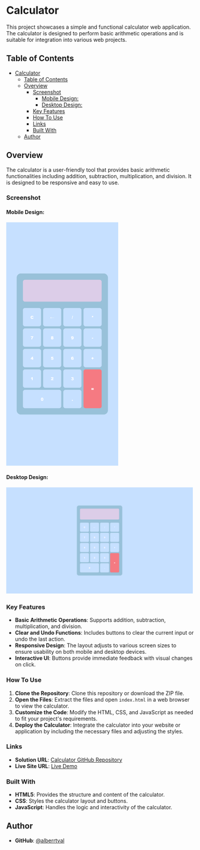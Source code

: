 # Calculator

This project showcases a simple and functional calculator web application. The calculator is designed to perform basic arithmetic operations and is suitable for integration into various web projects.

## Table of Contents

- [Calculator](#calculator)
  - [Table of Contents](#table-of-contents)
  - [Overview](#overview)
    - [Screenshot](#screenshot)
      - [Mobile Design:](#mobile-design)
      - [Desktop Design:](#desktop-design)
    - [Key Features](#key-features)
    - [How To Use](#how-to-use)
    - [Links](#links)
    - [Built With](#built-with)
  - [Author](#author)

## Overview

The calculator is a user-friendly tool that provides basic arithmetic functionalities including addition, subtraction, multiplication, and division. It is designed to be responsive and easy to use.

### Screenshot

#### Mobile Design:

<img src="designs/mobile-design.png" alt="mobile-design" width="300">

#### Desktop Design:

<img src="designs/desktop-design.png" alt="desktop-design" width="500">

### Key Features

- **Basic Arithmetic Operations**: Supports addition, subtraction, multiplication, and division.
- **Clear and Undo Functions**: Includes buttons to clear the current input or undo the last action.
- **Responsive Design**: The layout adjusts to various screen sizes to ensure usability on both mobile and desktop devices.
- **Interactive UI**: Buttons provide immediate feedback with visual changes on click.

### How To Use

1. **Clone the Repository**: Clone this repository or download the ZIP file.
2. **Open the Files**: Extract the files and open `index.html` in a web browser to view the calculator.
3. **Customize the Code**: Modify the HTML, CSS, and JavaScript as needed to fit your project's requirements.
4. **Deploy the Calculator**: Integrate the calculator into your website or application by including the necessary files and adjusting the styles.

### Links

- **Solution URL**: [Calculator GitHub Repository](https://github.com/alberrtval/Calculator)
- **Live Site URL**: [Live Demo](https://alberrtval.github.io/Calculator/)

### Built With

- **HTML5**: Provides the structure and content of the calculator.
- **CSS**: Styles the calculator layout and buttons.
- **JavaScript**: Handles the logic and interactivity of the calculator.

## Author

- **GitHub**: [@alberrtval](https://github.com/alberrtval)
